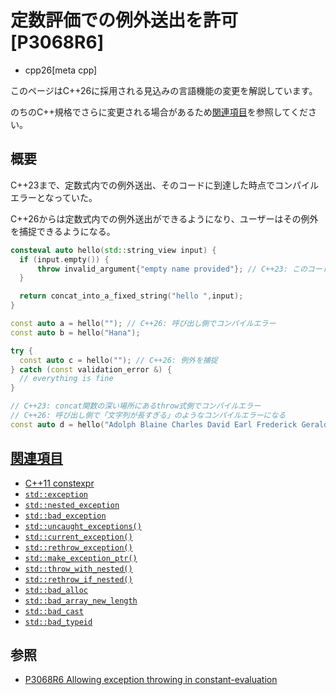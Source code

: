 # 定数評価での例外送出を許可 [P3068R6]
* cpp26[meta cpp]

<!-- start lang caution -->

このページはC++26に採用される見込みの言語機能の変更を解説しています。

のちのC++規格でさらに変更される場合があるため[関連項目](#relative-page)を参照してください。

<!-- last lang caution -->

## 概要
C++23まで、定数式内での例外送出、そのコードに到達した時点でコンパイルエラーとなっていた。

C++26からは定数式内での例外送出ができるようになり、ユーザーはその例外を捕捉できるようになる。

```cpp
consteval auto hello(std::string_view input) {
  if (input.empty()) {
      throw invalid_argument{"empty name provided"}; // C++23: このコードに到達した時点でthrow式側でコンパイルエラー
  }

  return concat_into_a_fixed_string("hello ",input);
}

const auto a = hello(""); // C++26: 呼び出し側でコンパイルエラー
const auto b = hello("Hana");

try {
  const auto c = hello(""); // C++26: 例外を捕捉
} catch (const validation_error &) {
  // everything is fine
}

// C++23: concat関数の深い場所にあるthrow式側でコンパイルエラー
// C++26: 呼び出し側で「文字列が長すぎる」のようなコンパイルエラーになる
const auto d = hello("Adolph Blaine Charles David Earl Frederick Gerald Hubert Irvin John Kenneth Lloyd Martin Nero Oliver Paul Quincy Randolph Sherman Thomas Uncas Victor William Xerxes Yancy Zeus Wolfeschlegelsteinhausen­bergerdorff­welche­vor­altern­waren­gewissenhaft­schafers­wessen­schafe­waren­wohl­gepflege­und­sorgfaltigkeit­beschutzen­von­angreifen­durch­ihr­raubgierig­feinde­welche­vor­altern­zwolf­tausend­jahres­voran­die­erscheinen­van­der­erste­erdemensch­der­raumschiff­gebrauch­licht­als­sein­ursprung­von­kraft­gestart­sein­lange­fahrt­hinzwischen­sternartig­raum­auf­der­suchen­ach­die­stern­welche­gehabt­bewohnbar­planeten­kreise­drehen­sich­und­wohin­der­neu­rasse­von­verstandig­menschlichkeit­konnte­fortpflanzen­und­sich­erfreuen­an­lebenslanglich­freude­und­ruhe­mit­nicht­ein­furcht­vor­angreifen­von­anderer­intelligent­geschopfs­von­hinzwischen­sternartig­raum.");
```



## <a id="relative-page" href="#relative-page">関連項目</a>
- [C++11 constexpr](/lang/cpp11/constexpr.md)
- [`std::exception`](/reference/exception/exception.md)
- [`std::nested_exception`](/reference/exception/nested_exception.md)
- [`std::bad_exception`](/reference/exception/bad_exception.md)
- [`std::uncaught_exceptions()`](/reference/exception/uncaught_exceptions.md)
- [`std::current_exception()`](/reference/exception/current_exception.md)
- [`std::rethrow_exception()`](/reference/exception/rethrow_exception.md)
- [`std::make_exception_ptr()`](/reference/exception/make_exception_ptr.md)
- [`std::throw_with_nested()`](/reference/exception/throw_with_nested.md)
- [`std::rethrow_if_nested()`](/reference/exception/rethrow_if_nested.md)
- [`std::bad_alloc`](/reference/new/bad_alloc.md)
- [`std::bad_array_new_length`](/reference/new/bad_array_new_length.md)
- [`std::bad_cast`](/reference/typeinfo/bad_cast.md)
- [`std::bad_typeid`](/reference/typeinfo/bad_typeid.md)


## 参照
- [P3068R6 Allowing exception throwing in constant-evaluation](https://open-std.org/jtc1/sc22/wg21/docs/papers/2024/p3068r6.html)
